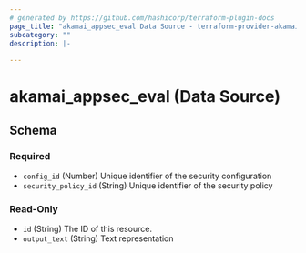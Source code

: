 ```yaml
---
# generated by https://github.com/hashicorp/terraform-plugin-docs
page_title: "akamai_appsec_eval Data Source - terraform-provider-akamai"
subcategory: ""
description: |-
  
---
```


# akamai_appsec_eval (Data Source)





<!-- schema generated by tfplugindocs -->
## Schema

### Required

- `config_id` (Number) Unique identifier of the security configuration
- `security_policy_id` (String) Unique identifier of the security policy

### Read-Only

- `id` (String) The ID of this resource.
- `output_text` (String) Text representation
